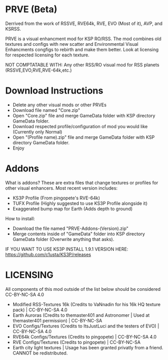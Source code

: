 # PRVE (Beta)
Derrived from the work of RSSVE, RVE64k, RVE, EVO (Most of it), AVP, and KSRSS.


PRVE is a visual enhancment mod for KSP RO/RSS. The mod combines old textures and configs with new scatter and Environmental Visual Enhancments congfigs to rebirth and make them better. Look at licensing for respected licensing for each texture.



NOT COMPTATABLE WITH: Any other RSS/RO visual mod for RSS planets (RSSVE,EVO,RVE,RVE-64k,etc.)

# Download Instructions
- Delete any other visual mods or other PRVEs
- Download file named "Core.zip"
- Open "Core.zip" file and merge GameData folder with KSP directory GameData folder.
- Download respected profile/configuration of mod you would like (Currently only Normal)
- Open "(Profile name).zip" file and merge GameData folder with KSP directory GameData folder.
- Enjoy

# Addons

What is addons? These are extra files that change textures or profiles for other visual enhancers. Most recent version includes:

- KS3P Profile (From pingopete's RVE-64k)
- TUFX Profile (Highly suggested to use KS3P Profile alongside it)
- Exaggerated bump map for Earth (Adds depth to ground)

How to install:
- Download the file named "PRVE-Addons-(Version).zip"
- Merge contents inside of "GameData" folder into KSP directory GameData folder (Overwrite anything that asks).

IF YOU WANT TO USE KS3P INSTALL 1.9.1 VERSION HERE: https://github.com/c1usta/KS3P/releases





# LICENSING

All components of this mod outside of the list below should be considered CC-BY-NC-SA 4.0

- Modified RSS-Textures 16k (Credits to VaNnadin for his 16k HQ texture pack) | CC-BY-NC-SA 4.0
- Earth Auroras (Credits to themaster401 and Astronomer | Used at themaster401 permission) | CC-BY-NC-SA
- EVO Configs/Textures (Credits to ItsJustLuci and the testers of EVO) | CC-BY-NC-SA 4.0
- RVE64k Configs/Textures (Credits to pingopete) | CC-BY-NC-SA 4.0
- RVE Configs/Textures (Credits to pingopete) | CC-BY-NC-SA
- Earth city light textures | Usage has been granted privatly from a friend. CANNOT be redistributed.
